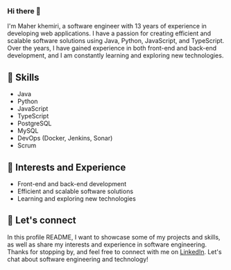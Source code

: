 ### Hi there 👋

<!--
**meher12/meher12** is a ✨ _special_ ✨ repository because its `README.md` (this file) appears on your GitHub profile.

Here are some ideas to get you started:

- 🔭 I’m currently working on ...
- 🌱 I’m currently learning ...
- 👯 I’m looking to collaborate on ...
- 🤔 I’m looking for help with ...
- 💬 Ask me about ...
- 📫 How to reach me: ...
- 😄 Pronouns: ...
- ⚡ Fun fact: ...
-->

I'm Maher khemiri, a software engineer with 13 years of experience in developing web applications. I have a passion for creating efficient and scalable software solutions using Java, Python, JavaScript, and TypeScript. Over the years, I have gained experience in both front-end and back-end development, and I am constantly learning and exploring new technologies.




## 🌱 Skills

- Java
- Python
- JavaScript
- TypeScript
- PostgreSQL
- MySQL
- DevOps (Docker, Jenkins, Sonar)
- Scrum

## 💬 Interests and Experience

- Front-end and back-end development
- Efficient and scalable software solutions
- Learning and exploring new technologies

## 💬 Let's connect

In this profile README, I want to showcase some of my projects and skills, as well as share my interests and experience in software engineering. Thanks for stopping by, and feel free to connect with me on [LinkedIn](https://www.linkedin.com/in/meher-khemiri/). Let's chat about software engineering and technology! 
